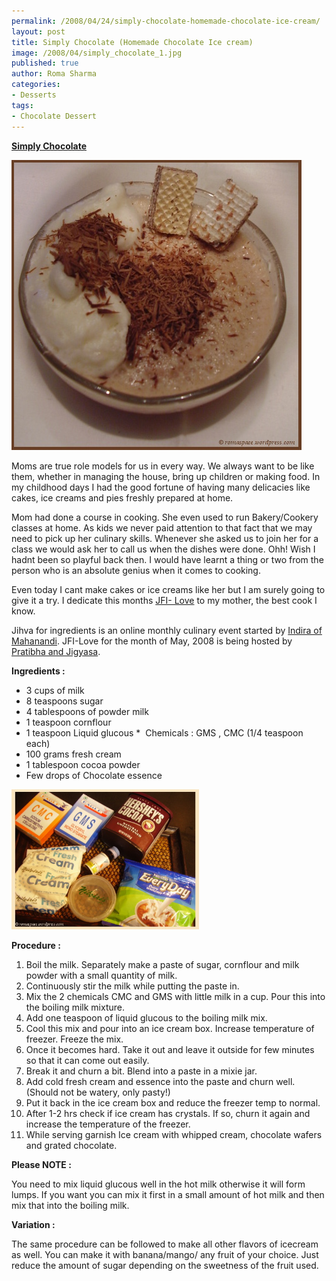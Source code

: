 ```yaml
--- 
permalink: /2008/04/24/simply-chocolate-homemade-chocolate-ice-cream/
layout: post
title: Simply Chocolate (Homemade Chocolate Ice cream)
image: /2008/04/simply_chocolate_1.jpg
published: true
author: Roma Sharma
categories: 
- Desserts
tags:
- Chocolate Dessert
---
```

<span style="text-decoration:underline;"><strong>Simply Chocolate</strong></span>

<a href="/2008/04/simply_chocolate_1.jpg"><img class="alignnone size-full wp-image-274" src="/2008/04/simply_chocolate_1.jpg" alt="" width="464" height="464" /></a>

Moms are true role models for us in every way. We always want to be like them, whether in managing the house, bring up children or making food. In my childhood days I had the good fortune of having many delicacies like cakes, ice creams and pies freshly prepared at home.

Mom had done a course in cooking. She even used to run Bakery/Cookery classes at home. As kids we never paid attention to that fact that we may need to pick up her culinary skills. Whenever she asked us to join her for a class we would ask her to call us when the dishes were done. Ohh! Wish I hadnt been so playful back then. I would have learnt a thing or two from the person who is an absolute genius when it comes to cooking.

Even today I cant make cakes or ice creams like her but I am surely going to give it a try. I dedicate this months <a href="http://pedatha.com/2008/04/03/jihva-for-love/">JFI- Love</a> to my mother, the best cook I know.

Jihva for ingredients is an online monthly culinary event started by <a href="http://www.nandyala.org/mahanandi/">Indira of Mahanandi</a>. JFI-Love for the month of May, 2008 is being hosted by <a href="http://pedatha.com/about/">Pratibha and Jigyasa</a>.

<strong>Ingredients :</strong>

* 3 cups of milk
* 8 teaspoons sugar
* 4 tablespoons of powder milk
* 1 teaspoon cornflour
* 1 teaspoon Liquid glucous
*  Chemicals : GMS , CMC (1/4 teaspoon each)
* 100 grams fresh cream
* 1 tablespoon cocoa powder
* Few drops of Chocolate essence

<a href="/2008/04/chocolate_icecream1.jpg"><img class="alignnone size-medium wp-image-272" src="/2008/04/chocolate_icecream1.jpg?w=300" alt="" width="300" height="224" /></a>
<strong></strong>

<strong>Procedure :</strong>

1. Boil the milk. Separately make a paste of sugar, cornflour and milk powder with a small quantity of milk.
2. Continuously stir the milk while putting the paste in.
3. Mix the 2 chemicals CMC and GMS with little milk in a cup. Pour this into the boiling milk mixture.
4. Add one teaspoon of liquid glucous to the boiling milk mix.
5. Cool this mix and pour into an ice cream box. Increase temperature of freezer. Freeze the mix.
6. Once it becomes hard. Take it out and leave it outside for few minutes so that it can come out easily.
7. Break it and churn a bit. Blend into a paste in a mixie jar.
8. Add cold fresh cream and essence into the paste and churn well. (Should not be watery, only pasty!)
9. Put it back in the ice cream box and reduce the freezer temp to normal.
10. After 1-2 hrs check if ice cream has crystals. If so, churn it again and increase the temperature of the freezer.
11. While serving garnish Ice cream with whipped cream, chocolate wafers and grated chocolate.

<strong>Please NOTE :</strong>

You need to mix liquid glucous well in the hot milk otherwise it will form lumps. If you want you can mix it first in a small amount of hot milk and then mix that into the boiling milk.

<strong>Variation :</strong>

The same procedure can be followed to make all other flavors of icecream as well. You can make it with banana/mango/ any fruit of your choice. Just reduce the amount of sugar depending on the sweetness of the fruit used.
